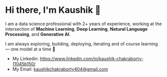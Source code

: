 # Hi there, I'm Kaushik 👋

I am a data science professional with 2+ years of experience, working at the intersection of **Machine Learning**, **Deep Learning**, **Natural Language Processing**, and **Generative AI**.

I am always exploring, building, deploying, iterating and of course learning — one model at a time 🚀

- My Linkedin: https://www.linkedin.com/in/kaushik-chakraborty-11045b150/
- My Email: kaushikchakraborty404@gmail.com
  

